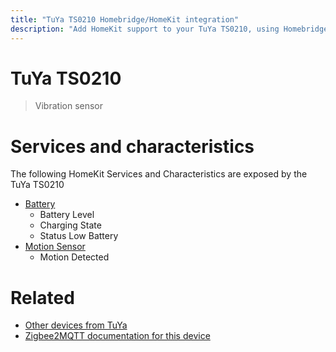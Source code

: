 ```yaml
---
title: "TuYa TS0210 Homebridge/HomeKit integration"
description: "Add HomeKit support to your TuYa TS0210, using Homebridge, Zigbee2MQTT and homebridge-z2m."
---
```

<!---
This file has been GENERATED using src/docgen/docgen.ts
DO NOT EDIT THIS FILE MANUALLY!
-->
# TuYa TS0210
> Vibration sensor


# Services and characteristics
The following HomeKit Services and Characteristics are exposed by
the TuYa TS0210

* [Battery](../../battery.md)
  * Battery Level
  * Charging State
  * Status Low Battery
* [Motion Sensor](../../sensors.md)
  * Motion Detected


# Related
* [Other devices from TuYa](../index.md#tuya)
* [Zigbee2MQTT documentation for this device](https://www.zigbee2mqtt.io/devices/TS0210.html)